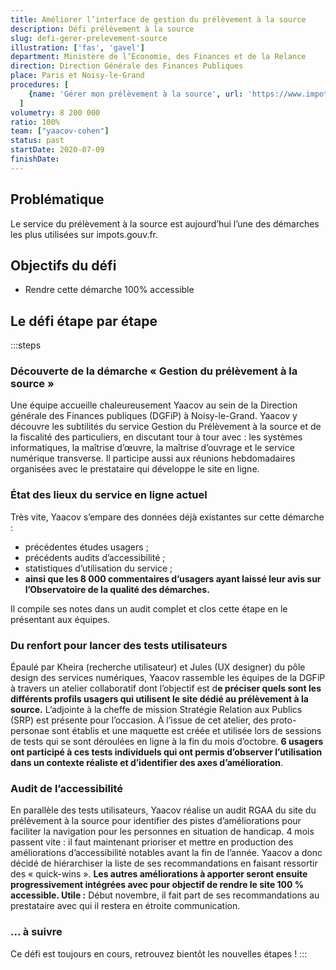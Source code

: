 ```yaml
---
title: Améliorer l’interface de gestion du prélèvement à la source
description: Défi prélèvement à la source
slug: defi-gerer-prelevement-source
illustration: ['fas', 'gavel']
department: Ministère de l’Économie, des Finances et de la Relance
direction: Direction Générale des Finances Publiques
place: Paris et Noisy-le-Grand
procedures: [
    {name: 'Gérer mon prélèvement à la source', url: 'https://www.impots.gouv.fr/portail/particulier'},
  ]
volumetry: 8 200 000
ratio: 100%
team: ["yaacov-cohen"]
status: past
startDate: 2020-07-09
finishDate:
---
```


## Problématique

Le service du prélèvement à la source est aujourd’hui l’une des démarches les plus utilisées sur impots.gouv.fr.


## Objectifs du défi

- Rendre cette démarche 100% accessible


## Le défi étape par étape

:::steps
### Découverte de la démarche « Gestion du prélèvement à la source »

Une équipe accueille chaleureusement Yaacov au sein de la Direction générale des Finances publiques (DGFiP) à Noisy-le-Grand. Yaacov y découvre les subtilités du service Gestion du Prélèvement à la source et de la fiscalité des particuliers, en discutant tour à tour avec : les systèmes informatiques, la maîtrise d’œuvre, la maîtrise d’ouvrage et le service numérique transverse. Il participe aussi aux réunions hebdomadaires organisées avec le prestataire qui développe le site en ligne.

### État des lieux du service en ligne actuel

Très vite, Yaacov s’empare des données déjà existantes sur cette démarche :

- précédentes études usagers ;
- précédents audits d’accessibilité ;
- statistiques d’utilisation du service ;
- **ainsi que les 8 000 commentaires d’usagers ayant laissé leur avis sur l’Observatoire de la qualité des démarches.**

Il compile ses notes dans un audit complet et clos cette étape en le présentant aux équipes.

### Du renfort pour lancer des tests utilisateurs

Épaulé par Kheira (recherche utilisateur) et Jules (UX designer) du pôle design des services numériques, Yaacov rassemble les équipes de la DGFiP à travers un atelier collaboratif dont l’objectif est d**e préciser quels sont les différents profils usagers qui utilisent le site dédié au prélèvement à la source.** L’adjointe à la cheffe de mission Stratégie Relation aux Publics (SRP) est présente pour l’occasion. À l’issue de cet atelier, des proto-personae sont établis et une maquette est créée et utilisée lors de sessions de tests qui se sont déroulées en ligne à la fin du mois d’octobre. **6 usagers ont participé à ces tests individuels qui ont permis d’observer l’utilisation dans un contexte réaliste et d’identifier des axes d’amélioration**.

### Audit de l’accessibilité

En parallèle des tests utilisateurs, Yaacov réalise un audit RGAA du site du prélèvement à la source pour identifier des pistes d’améliorations pour faciliter la navigation pour les personnes en situation de handicap. 4 mois passent vite : il faut maintenant prioriser et mettre en production des améliorations d’accessibilité notables avant la fin de l’année. Yaacov a donc décidé de hiérarchiser la liste de ses recommandations en faisant ressortir des « quick-wins ». **Les autres améliorations à apporter seront ensuite progressivement intégrées avec pour objectif de rendre le site 100 % accessible. Utile :** Début novembre, il fait part de ses recommandations au prestataire avec qui il restera en étroite communication.

### ... à suivre

Ce défi est toujours en cours, retrouvez bientôt les nouvelles étapes !
:::
